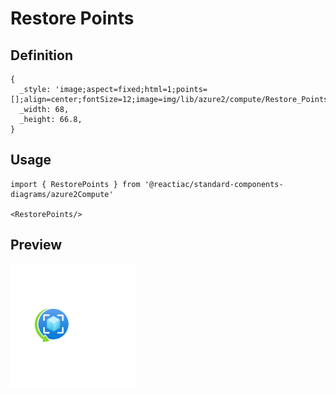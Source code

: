 # Restore Points

## Definition

```
{
  _style: 'image;aspect=fixed;html=1;points=[];align=center;fontSize=12;image=img/lib/azure2/compute/Restore_Points.svg;strokeColor=none;',
  _width: 68,
  _height: 66.8,
}
```

## Usage

```
import { RestorePoints } from '@reactiac/standard-components-diagrams/azure2Compute'

<RestorePoints/>
```

## Preview

<img src="./restore-points.png" width="200"/>
